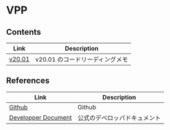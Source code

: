 # VPP

## Contents

| Link                       | Description                     |
| -------------------------- | ------------------------------- |
| [v20.01](v20.01/README.md) | v20.01 のコードリーディングメモ |

## References

| Link                                                                                      | Description                  |
| ----------------------------------------------------------------------------------------- | ---------------------------- |
| [Github](https://github.com/FDio/vpp)                                                     | Github                       |
| [Developper Document](https://fd.io/docs/vpp/master/gettingstarted/developers/index.html) | 公式のデベロッパドキュメント |
